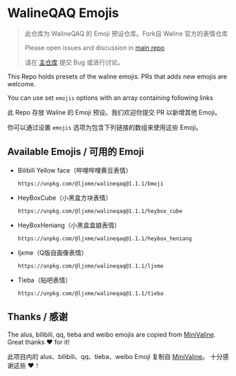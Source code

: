 # WalineQAQ Emojis
>此仓库为 WalineQAQ 的 Emoji 预设仓库。Fork自 Waline 官方的表情仓库
>
> Please open issues and discussion in [main repo](https://github.com/lizheming/waline)
>
> 请在 [主仓库](https://github.com/lizheming/waline) 提交 Bug 或进行讨论。

This Repo holds presets of the waline emojis. PRs that adds new emojis are welcome.

You can use set `emojis` options with an array containing following links

此 Repo 存放 Waline 的 Emoji 预设。我们欢迎你提交 PR 以新增其他 Emoji。

你可以通过设置 `emojis` 选项为包含下列链接的数组来使用这些 Emoji。

## Available Emojis / 可用的 Emoji

- Bilibili Yellow face（哔哩哔哩黄豆表情）

  ```  
  https://unpkg.com/@ljxme/walineqaq@1.1.1/bmoji
  ```

- HeyBoxCube（小黑盒方块表情）

  ```  
  https://unpkg.com/@ljxme/walineqaq@1.1.1/heybox_cube
  ```

- HeyBoxHeniang（小黑盒盒娘表情）

  ```  
  https://unpkg.com/@ljxme/walineqaq@1.1.1/heybox_heniang
  ```

- ljxme（Q版自画像表情）

  ```  
  https://unpkg.com/@ljxme/walineqaq@1.1.1/ljxme
  ```

- Tieba（贴吧表情）

  ```
  https://unpkg.com/@ljxme/walineqaq@1.1.1/tieba  
  ```

## Thanks / 感谢

The alus, bilibili, qq, tieba and weibo emojis are copied from [MiniValine](https://github.com/MiniValine). Great thanks :heart: for it!

此项目内的 alus、bilibili、qq、tieba、weibo Emoji 复制自 [MiniValine](https://github.com/MiniValine)。 十分感谢这些 :heart:！
